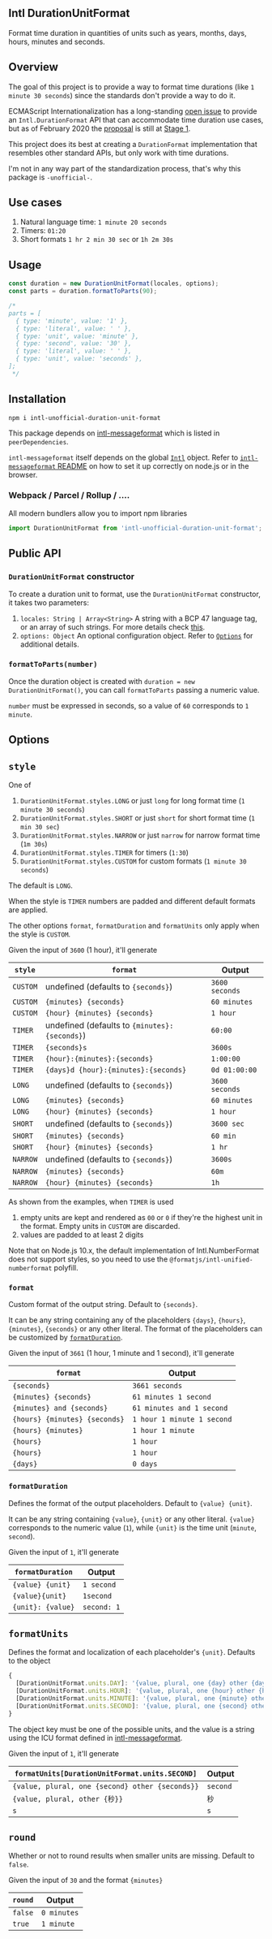 ## Intl DurationUnitFormat

Format time duration in quantities of units such as years, months, days, hours, minutes and seconds.

## Overview

The goal of this project is to provide a way to format time durations (like `1 minute 30 seconds`) since the standards don't provide a way to do it.

ECMAScript Internationalization has a long-standing [open issue](https://github.com/tc39/ecma402/issues/47) to provide an `Intl.DurationFormat` API that can accommodate time duration use cases, but as of February 2020 the [proposal](https://github.com/younies/proposal-intl-duration-format) is still at [Stage 1](https://github.com/tc39/proposals/blob/master/ecma402/README.md).

This project does its best at creating a `DurationFormat` implementation that resembles other standard APIs, but only work with time durations.

I'm not in any way part of the standardization process, that's why this package is `-unofficial-`.

## Use cases

1. Natural language time: `1 minute 20 seconds`
1. Timers: `01:20`
1. Short formats `1 hr 2 min 30 sec` or `1h 2m 30s`

## Usage

```js
const duration = new DurationUnitFormat(locales, options);
const parts = duration.formatToParts(90);

/*
parts = [
  { type: 'minute', value: '1' },
  { type: 'literal', value: ' ' },
  { type: 'unit', value: 'minute' },
  { type: 'second', value: '30' },
  { type: 'literal', value: ' ' },
  { type: 'unit', value: 'seconds' },
];
 */
```

## Installation

`npm i intl-unofficial-duration-unit-format`

This package depends on [intl-messageformat](https://github.com/yahoo/intl-messageformat) which is listed in `peerDependencies`.

`intl-messageformat` itself depends on the global [`Intl`](https://developer.mozilla.org/en-US/docs/Web/JavaScript/Reference/Global_Objects/Intl) object. Refer to [`intl-messageformat` README](https://github.com/formatjs/formatjs/tree/master/packages/intl-messageformat#modern-intl-dependency) on how to set it up correctly on node.js or in the browser.

### Webpack / Parcel / Rollup / ....

All modern bundlers allow you to import npm libraries

```js
import DurationUnitFormat from 'intl-unofficial-duration-unit-format';
```


## Public API

### `DurationUnitFormat` constructor

To create a duration unit to format, use the `DurationUnitFormat` constructor, it takes two parameters:

1. `locales: String | Array<String>` A string with a BCP 47 language tag, or an array of such strings. For more details check [this](https://github.com/yahoo/intl-messageformat/blob/master/README.md#locale-resolution).
1. `options: Object` An optional configuration object. Refer to [`Options`](#options) for additional details.

### `formatToParts(number)`

Once the duration object is created with `duration = new DurationUnitFormat()`, you can call `formatToParts` passing a numeric value.

`number` must be expressed in seconds, so a value of `60` corresponds to `1 minute`.


## Options

## `style`

One of

1. `DurationUnitFormat.styles.LONG` or just `long` for long format time (`1 minute 30 seconds`)
1. `DurationUnitFormat.styles.SHORT` or just `short` for short format time (`1 min 30 sec`)
1. `DurationUnitFormat.styles.NARROW` or just `narrow` for narrow format time (`1m 30s`)
1. `DurationUnitFormat.styles.TIMER` for timers (`1:30`)
1. `DurationUnitFormat.styles.CUSTOM` for custom formats (`1 minute 30 seconds`)

The default is `LONG`.

When the style is `TIMER` numbers are padded and different default formats are applied.

The other options `format`, `formatDuration` and `formatUnits` only apply when the style is `CUSTOM`.

Given the input of `3600` (1 hour), it'll generate

| `style`  | `format` |Output |
|----------|----------|--------|
| `CUSTOM` | undefined (defaults to `{seconds}`) | `3600 seconds` |
| `CUSTOM` | `{minutes} {seconds}` | `60 minutes` |
| `CUSTOM` | `{hour} {minutes} {seconds}` | `1 hour` |
| `TIMER`  | undefined (defaults to `{minutes}:{seconds}`)| `60:00` |
| `TIMER`  | `{seconds}s` | `3600s` |
| `TIMER`  | `{hour}:{minutes}:{seconds}` | `1:00:00` |
| `TIMER`  | `{days}d {hour}:{minutes}:{seconds}` | `0d 01:00:00` |
| `LONG`   | undefined (defaults to `{seconds}`) | `3600 seconds` |
| `LONG`   | `{minutes} {seconds}` | `60 minutes` |
| `LONG`   | `{hour} {minutes} {seconds}` | `1 hour` |
| `SHORT`  | undefined (defaults to `{seconds}`) | `3600 sec` |
| `SHORT`  | `{minutes} {seconds}` | `60 min` |
| `SHORT`  | `{hour} {minutes} {seconds}` | `1 hr` |
| `NARROW` | undefined (defaults to `{seconds}`) | `3600s` |
| `NARROW` | `{minutes} {seconds}` | `60m` |
| `NARROW` | `{hour} {minutes} {seconds}` | `1h` |

As shown from the examples, when `TIMER` is used

1. empty units are kept and rendered as `00` or `0` if they're the highest unit in the format. Empty units in `CUSTOM` are discarded.
1. values are padded to at least 2 digits

Note that on Node.js 10.x, the default implementation of Intl.NumberFormat does not support styles, so you need to use the `@formatjs/intl-unified-numberformat` polyfill.

### `format`

Custom format of the output string. Default to `{seconds}`.

It can be any string containing any of the placeholders `{days}`, `{hours}`, `{minutes}`, `{seconds}` or any other literal. The format of the placeholders can be customized by [`formatDuration`](#formatDuration).

Given the input of `3661` (1 hour, 1 minute and 1 second), it'll generate

| `format` | Output |
|----------|--------|
| `{seconds}` | `3661 seconds` |
| `{minutes} {seconds}` | `61 minutes 1 second` |
| `{minutes} and {seconds}` | `61 minutes and 1 second` |
| `{hours} {minutes} {seconds}` | `1 hour 1 minute 1 second` |
| `{hours} {minutes}` | `1 hour 1 minute` |
| `{hours}` | `1 hour` |
| `{hours}` | `1 hour` |
| `{days}`  | `0 days` |


### `formatDuration`

Defines the format of the output placeholders. Default to `{value} {unit}`.

It can be any string containing `{value}`, `{unit}` or any other literal. `{value}` corresponds to the numeric value (`1`), while `{unit}` is the time unit (`minute`, `second`).

Given the input of `1`, it'll generate

| `formatDuration`  | Output      |
|-------------------|-------------|
| `{value} {unit}`  | `1 second`  |
| `{value}{unit}`   | `1second`   |
| `{unit}: {value}` | `second: 1` |

## `formatUnits`

Defines the format and localization of each placeholder's `{unit}`. Defaults to the object

```js
{
  [DurationUnitFormat.units.DAY]: '{value, plural, one {day} other {days}}',
  [DurationUnitFormat.units.HOUR]: '{value, plural, one {hour} other {hours}}',
  [DurationUnitFormat.units.MINUTE]: '{value, plural, one {minute} other {minutes}}',
  [DurationUnitFormat.units.SECOND]: '{value, plural, one {second} other {seconds}}',
}
```

The object key must be one of the possible units, and the value is a string using the ICU format defined in [intl-messageformat](https://github.com/yahoo/intl-messageformat/).

Given the input of `1`, it'll generate

| `formatUnits[DurationUnitFormat.units.SECOND]` | Output |
|--------|--------|
| `{value, plural, one {second} other {seconds}}` | `second` |
| `{value, plural, other {秒}}` | `秒` |
| `s` | `s` |

## `round`

Whether or not to round results when smaller units are missing. Default to `false`.

Given the input of `30` and the format `{minutes}`

| `round` | Output      |
|---------|-------------|
| `false` | `0 minutes` |
| `true`  | `1 minute`  |
